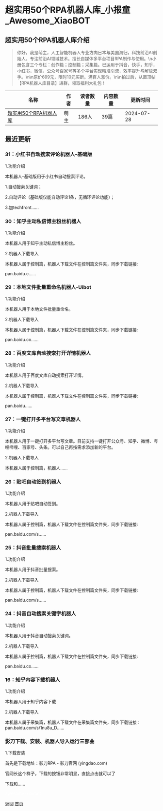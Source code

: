 # 超实用50个RPA机器人库_小报童_Awesome_XiaoBOT

## 超实用50个RPA机器人库介绍
> 你好，我是萌主，人工智能机器人专业方向日本与美国海归，科技前沿AI创始人。专注前沿AI领域技术。擅长自媒体多平台项目RPA制作与使用。\n小册包含三个专栏：创作篇；控制篇；采集篇。已运用于抖音，快手，知乎，小红书，微信，公众号百家号等多个平台实现精准引流，效率提升与解放双手。\n\n原价699元，限时10元买断。满百人涨价。\n\n拍过后，从置顶帖【RPA机器人库目录】进群，领取福利大礼包！  
  


|名称|作者|读者数量|内容数量|更新时间|
|---|---|---|---|---|
|[超实用50个RPA机器人库](https://xiaobot.net/p/TSOai-RPA?refer=0b133df9-27dc-423b-8101-639049001c13)|萌主|186人|39篇|2024-07-28|

## 最近更新
### 31：小红书自动搜索评论机器人-基础版

1.功能介绍

本机器人-基础版用于小红书自动搜索评论。

1.自动搜索关键词；

2.自动评论（基础版仅能自动评论1条，无循环评论功能）；

3.加techfront......

### 30：知乎主动私信博主粉丝机器人

1.功能介绍

本机器人用于知乎主动私信博主粉丝。

2.机器人下载导入

本机器人属于控制篇，机器人下载文件在控制篇文件夹，同步下载链接:

pan.baidu.c......

### 29：本地文件批量重命名机器人-Uibot

1.功能介绍

本机器人用于本地文件批量重命名。

2.机器人下载导入

本机器人属于控制篇，机器人下载文件在控制篇文件夹，同步下载链接:

pan.baidu.co......

### 28：百度文库自动搜索打开详情机器人

1.功能介绍

本机器人用于百度文库自动搜索打开详情。

2.机器人下载导入

本机器人属于控制篇，机器人下载文件在控制篇文件夹，同步下载链接:

pan.baidu......

### 27：一键打开多平台写文章机器人

1.功能介绍

本机器人用于一键打开多平台写文章。目前支持一键打开公众号、知乎、微博、哔哩哔哩、百家号、头条。可以自己再按需求添加新的平台。

2.机器人下载导入

本机器人属于控制篇，机器人......

### 26：贴吧自动签到机器人

1.功能介绍

本机器人用于贴吧自动签到。

2.机器人下载导入

本机器人属于控制篇，机器人下载文件在控制篇文件夹，同步下载链接:

pan.baidu.com/s......

### 25：抖音批量搜索机器人

1.功能介绍

本机器人用于抖音批量搜索。

2.机器人下载导入

本机器人属于控制篇，机器人下载文件在控制篇文件夹，同步下载链接:

pan.baidu.com/s......

### 24：抖音自动搜索关键字机器人

1.功能介绍

本机器人用于抖音自动搜索关键词。

2.机器人下载导入

本机器人属于控制篇，机器人下载文件在控制篇文件夹，同步下载链接:

pan.baidu.co......

### 16：知乎内容下载机器人

1.功能介绍

本机器人用于知乎内容下载

2.机器人下载导入

本机器人属于采集篇，机器人下载文件在采集篇文件夹，同步下载链接：pan.baidu.com/s/1nu8u_D......

### 影刀下载、安装、机器人导入运行三部曲

1.下载安装

首先是下载地址：影刀RPA - 影刀官网 (yingdao.com)

官网长这个样子，下载的按钮非常明显，直接点击就可以了

下载和......


<a href="https://github.com/Reno9527/awesome-xiaobot" style="color: white; text-decoration: none;">awesome-xiaobot</a>

返回 [首页](../README.md)
